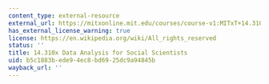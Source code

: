 ```yaml
---
content_type: external-resource
external_url: https://mitxonline.mit.edu/courses/course-v1:MITxT+14.310x/?utm_medium=ocw-website&utm_source=ocw-website&utm_campaign=dedp&utm_content=ocw-page-data-analysis-for-social-scientists
has_external_license_warning: true
license: https://en.wikipedia.org/wiki/All_rights_reserved
status: ''
title: 14.310x Data Analysis for Social Scientists
uid: b5c1883b-ede9-4ec8-bd69-25dc9a94845b
wayback_url: ''
---
```

